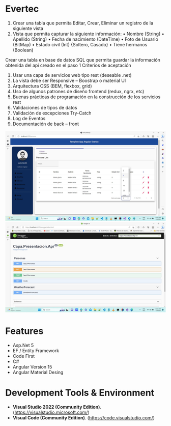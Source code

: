 # Evertec
1. Crear una tabla que permita Editar, Crear, Eliminar un registro de la siguiente vista 
2. Vista que permita capturar la siguiente información: • Nombre (String) 
• Apellido (String) 
• Fecha de nacimiento (DateTime) 
• Foto de Usuario (BitMap) 
• Estado civil (Int) {Soltero, Casado} 
• Tiene hermanos (Boolean) 

Crear una tabla en base de datos SQL que permita guardar la información obtenida del api 
creado en el paso 1 
Criterios de aceptación 
1. Usar una capa de servicios web tipo rest (deseable .net) 
2. La vista debe ser Responsive – Boostrap o material UI 
3. Arquitectura CSS (BEM, flexbox, grid) 
4. Uso de algunos patrones de diseño frontend (redux, ngrx, etc) 
5. Buenas prácticas de programación en la construcción de los servicios rest 
6. Validaciones de tipos de datos 
7. Validación de excepciones Try-Catch 
8. Log de Eventos 
9. Documentación de back – front


![userrolemembership1](https://github.com/choquidownn25/Evertec/blob/main/img/Angular.jpg)
![userrolemembership1](https://github.com/choquidownn25/Evertec/blob/main/img/Documetacion%20Rest.jpg)


# Features

- Asp.Net 5
- EF / Entity Framework
- Code First
- C#
- Angular Version 15
- Angular Material Desing


# Development Tools & Environment

- **Visual Studio 2022 (Community Edition)**. (https://visualstudio.microsoft.com/) 
- **Visual Code (Community Edition)**. (https://code.visualstudio.com/)








